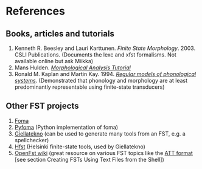 # References

## Books, articles and tutorials

1. Kenneth R. Beesley and Lauri Karttunen. *Finite State Morphology*. 2003. CSLI Publications. (Documents the lexc and xfst formalisms. Not available online but ask Miikka)
2. Mans Hulden. [*Morphological Analysis Tutorial*](https://fomafst.github.io/morphtut.html)
3. Ronald M. Kaplan and Martin Kay. 1994. [*Regular models of phonological systems*](https://aclanthology.org/J94-3001.pdf). (Demonstrated that phonology and morphology are at least predominantly representable using finite-state transducers)

## Other FST projects

1. [Foma](https://github.com/mhulden/foma/tree/master)
2. [Pyfoma](https://github.com/mhulden/pyfoma/tree/main) (Python implementation of foma)
3. [Giellatekno](https://giellatekno.uit.no/index.eng.html) (can be used to generate many tools from an FST, e.g. a spellchecker)
4. [Hfst](https://github.com/hfst/hfst) (Helsinki finite-state tools, used by Giellatekno)
5. [OpenFst wiki](https://www.openfst.org/twiki/bin/view/FST/WebHome) (great resource on various FST topics like the [ATT format](https://www.openfst.org/twiki/bin/view/FST/FstQuickTour) [see section Creating FSTs Using Text Files from the Shell])

